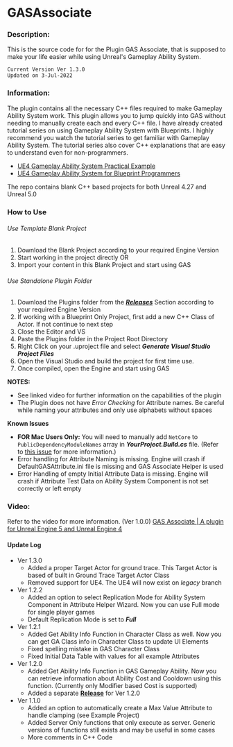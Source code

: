 # GASAssociate

### Description:

This is the source code for for the Plugin GAS Associate, that is supposed to make your life easier while using Unreal's Gameplay Ability System.

    Current Version Ver 1.3.0
    Updated on 3-Jul-2022

### Information:

The plugin contains all the necessary C++ files required to make Gameplay Ability System work. This plugin allows you to jump quickly into GAS without needing to manually create each and every C++ file. I have already created tutorial series on using Gameplay Ability System with Blueprints. I highly recommend you watch the tutorial series to get familiar with Gameplay Ability System. The tutorial series also cover C++ explanations that are easy to understand even for non-programmers.

 - [UE4 Gameplay Ability System Practical Example](https://www.youtube.com/playlist?list=PLeEXbS_TaXrAbfoPYSNROqe1fDQfQHTfo)
 - [UE4 Gameplay Ability System for Blueprint Programmers](https://www.youtube.com/playlist?list=PLeEXbS_TaXrDlqQv753CpKqDlpNXixFMg)

The repo contains blank C++ based projects for both Unreal 4.27 and Unreal 5.0

### How to Use
###### Use Template Blank Project

 1. Download the Blank Project according to your required Engine Version
 2. Start working in the project directly OR
 3. Import your content in this Blank Project and start using GAS

###### Use Standalone Plugin Folder

 1. Download the Plugins folder from the [***Releases***](https://github.com/archangel4031/GASAssociate/releases) Section according to your required Engine Version
 2. If working with a Blueprint Only Project, first add a new C++ Class of Actor. If not continue to next step
 3. Close the Editor and VS
 4. Paste the Plugins folder in the Project Root Directory
 5. Right Click on your .uproject file and select ***Generate Visual Studio Project Files***
 6. Open the Visual Studio and build the project for first time use.
 7. Once compiled, open the Engine and start using GAS

**NOTES:** 

 - See linked video for further information on the capabilities of the plugin
 - The Plugin does not have *Error Checking* for Attribute names. Be careful while naming your attributes and only use alphabets without spaces
 
 **Known Issues**
 - **FOR Mac Users Only:** You will need to manually add `NetCore` to `PublicDependencyModuleNames` array in ***YourProject.Build.cs*** file. (Refer to [this issue](https://github.com/archangel4031/GASAssociate/issues/1) for more information.)
 - Error handling for Attribute Naming is missing. Engine will crash if DefaultGASAttribute.ini file is missing and GAS Associate Helper is used
 - Error Handling of empty Initial Attribute Data is missing. Engine will crash if Attribute Test Data on Ability System Component is not set correctly or left empty
 
### Video:
Refer to the video for more information. (Ver 1.0.0)
[GAS Associate | A plugin for Unreal Engine 5 and Unreal Engine 4](https://youtu.be/ett9ZTHYN8g)

#### Update Log

 - Ver 1.3.0
	 - Added a proper Target Actor for ground trace. This Target Actor is based of built in Ground Trace Target Actor Class
	 - Removed support for UE4. The UE4 will now exist on *legacy* branch
 - Ver 1.2.2
	 - Added an option to select Replication Mode for Ability System Component in Attribute Helper Wizard. Now you can use Full mode for single player games
	 - Default Replication Mode is set to ***Full***
 - Ver 1.2.1
	 - Added Get Ability Info Function in Character Class as well. Now you can get GA Class info in Character Class to update UI Elements
	 - Fixed spelling mistake in GAS Character Class
	 - Fixed Initial Data Table with values for all example Attributes
 - Ver 1.2.0
	 - Added Get Ability Info Function in GAS Gameplay Ability. Now you can retrieve information about Ability Cost and Cooldown using this function. (Currently only Modifier based Cost is supported)
	 - Added a separate [**Release**](https://github.com/archangel4031/GASAssociate/releases) for Ver 1.2.0
 - Ver 1.1.0
	 - Added an option to automatically create a Max Value Attribute to handle clamping (see Example Project)
	 - Added Server Only functions that only execute as server. Generic versions of functions still exists and may be useful in some cases
	 - More comments in C++ Code
